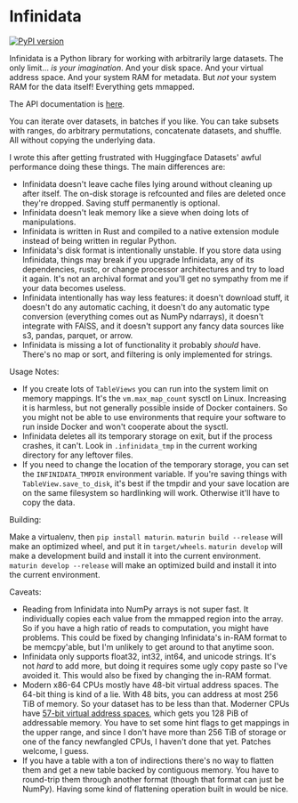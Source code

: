 # Infinidata

[![PyPI version](https://badge.fury.io/py/infinidata.svg)](https://badge.fury.io/py/infinidata)

Infinidata is a Python library for working with arbitrarily large datasets. The only limit... *is
your imagination*. And your disk space. And your virtual address space. And your system RAM for
metadata. But *not* your system RAM for the data itself! Everything gets mmapped.

The API documentation is [here](https://enolan.github.io/infinidata/).

You can iterate over datasets, in batches if you like. You can take subsets with ranges, do
arbitrary permutations, concatenate datasets, and shuffle. All without copying the underlying data.

I wrote this after getting frustrated with Huggingface Datasets' awful performance doing these
things. The main differences are:

- Infinidata doesn't leave cache files lying around without cleaning up after itself. The on-disk
  storage is refcounted and files are deleted once they're dropped. Saving stuff permanently is
  optional.
- Infinidata doesn't leak memory like a sieve when doing lots of manipulations.
- Infinidata is written in Rust and compiled to a native extension module instead of being written
  in regular Python.
- Infinidata's disk format is intentionally unstable. If you store data using Infinidata, things
  may break if you upgrade Infinidata, any of its dependencies, rustc, or change processor
  architectures and try to load it again. It's not an archival format and you'll get no sympathy
  from me if your data becomes useless.
- Infinidata intentionally has way less features: it doesn't download stuff, it doesn't do any
  automatic caching, it doesn't do any automatic type conversion (everything comes out as NumPy
  ndarrays), it doesn't integrate with FAISS, and it doesn't support any fancy data sources like
  s3, pandas, parquet, or arrow.
- Infinidata is missing a lot of functionality it probably *should* have. There's no map or sort,
  and filtering is only implemented for strings.

Usage Notes:

  - If you create lots of `TableViews` you can run into the system limit on memory mappings. It's
    the `vm.max_map_count` sysctl on Linux. Increasing it is harmless, but not generally possible
    inside of Docker containers. So you might not be able to use environments that require your
    software to run inside Docker and won't cooperate about the sysctl.
  - Infinidata deletes all its temporary storage on exit, but if the process crashes, it can't.
    Look in `.infinidata_tmp` in the current working directory for any leftover files.
  - If you need to change the location of the temporary storage, you can set the `INFINIDATA_TMPDIR`
    environment variable. If you're saving things with `TableView.save_to_disk`, it's best if the
    tmpdir and your save location are on the same filesystem so hardlinking will work. Otherwise
    it'll have to copy the data.

Building:

Make a virtualenv, then `pip install maturin`. `maturin build --release` will make an optimized
wheel, and put it in `target/wheels`. `maturin develop` will make a development build and install it
into the current environment. `maturin develop --release` will make an optimized build and install
it into the current environment.

Caveats:

  - Reading from Infinidata into NumPy arrays is not super fast. It individually copies each value
    from the mmapped region into the array. So if you have a high ratio of reads to computation, you
    might have problems. This could be fixed by changing Infinidata's in-RAM format to be
    memcpy'able, but I'm unlikely to get around to that anytime soon.
  - Infinidata only supports float32, int32, int64, and unicode strings. It's not *hard* to add
    more, but doing it requires some ugly copy paste so I've avoided it. This would also be fixed by
    changing the in-RAM format.
  - Modern x86-64 CPUs mostly have 48-bit virtual address spaces. The 64-bit thing is kind of a lie.
    With 48 bits, you can address at most 256 TiB of memory. So your dataset has to be less than
    that. Moderner CPUs have [57-bit virtual address
    spaces](https://en.wikipedia.org/wiki/Intel_5-level_paging), which gets you 128 PiB of
    addressable memory. You have to set some hint flags to get mappings in the upper range, and
    since I don't have more than 256 TiB of storage or one of the fancy newfangled CPUs, I haven't
    done that yet. Patches welcome, I guess.
  - If you have a table with a ton of indirections there's no way to flatten them and get a new
    table backed by contiguous memory. You have to round-trip them through another format (though
    that format can just be NumPy). Having some kind of flattening operation built in would be nice.